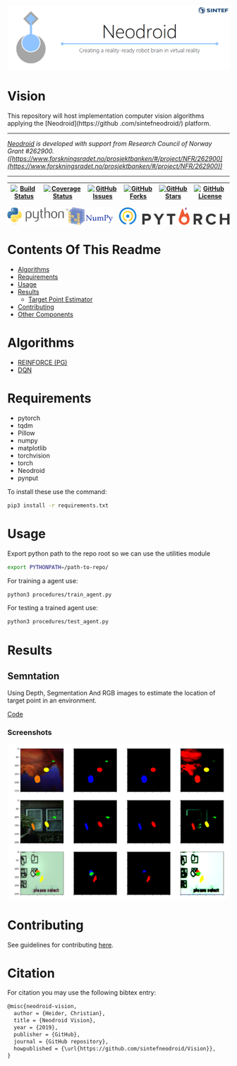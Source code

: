 ![neodroid](.github/images/header.png)

# Vision
This repository will host implementation computer vision algorithms applying the [Neodroid](https://github
.com/sintefneodroid/) platform.

---

_[Neodroid](https://github.com/sintefneodroid) is developed with support from Research Council of Norway Grant #262900. ([https://www.forskningsradet.no/prosjektbanken/#/project/NFR/262900](https://www.forskningsradet.no/prosjektbanken/#/project/NFR/262900))_

---

| [![Build Status](https://travis-ci.org/sintefneodroid/agent.svg?branch=master)](https://travis-ci.org/sintefneodroid/agent)  | [![Coverage Status](https://coveralls.io/repos/github/sintefneodroid/agent/badge.svg?branch=master)](https://coveralls.io/github/sintefneodroid/agent?branch=master)  | [![GitHub Issues](https://img.shields.io/github/issues/sintefneodroid/agent.svg?style=flat)](https://github.com/sintefneodroid/agent/issues)  |  [![GitHub Forks](https://img.shields.io/github/forks/sintefneodroid/agent.svg?style=flat)](https://github.com/sintefneodroid/agent/network) | [![GitHub Stars](https://img.shields.io/github/stars/sintefneodroid/agent.svg?style=flat)](https://github.com/sintefneodroid/agent/stargazers) |[![GitHub License](https://img.shields.io/github/license/sintefneodroid/agent.svg?style=flat)](https://github.com/sintefneodroid/agent/blob/master/LICENSE.md) |
|---|---|---|---|---|---|

<p align="center" width="100%">
  <a href="https://www.python.org/">
    <img alt="python" src=".github/images/python.svg" height="40" align="left">
  </a>
  <a href="http://pytorch.org/"style="float: right;">
    <img alt="pytorch" src=".github/images/pytorch.svg" height="40" align="right" >
  </a>
</p>
<p align="center" width="100%">
  <a href="http://www.numpy.org/">
    <img alt="numpy" src=".github/images/numpy.svg" height="40" align="left">
  </a>
  <a href="https://github.com/tqdm/tqdm" style="float:center;">
    <img alt="tqdm" src=".github/images/tqdm.gif" height="40" align="center">
  </a>
</p>

# Contents Of This Readme
- [Algorithms](#algorithms)
- [Requirements](#requirements)
- [Usage](#usage)
- [Results](#results)
  - [Target Point Estimator](#target-point-estimator)
- [Contributing](#contributing)
- [Other Components](#other-components-of-the-neodroid-platform)

# Algorithms
- [REINFORCE (PG)](agents/pg_agent.py)
- [DQN](agents/dqn_agent.py)

# Requirements
- pytorch
- tqdm
- Pillow
- numpy
- matplotlib
- torchvision
- torch
- Neodroid
- pynput

To install these use the command:
````bash
pip3 install -r requirements.txt
````

# Usage
Export python path to the repo root so we can use the utilities module
````bash
export PYTHONPATH=/path-to-repo/
````
For training a agent use:
````bash
python3 procedures/train_agent.py
````
For testing a trained agent use:
````bash
python3 procedures/test_agent.py
````

# Results

## Semntation
Using Depth, Segmentation And RGB images to estimate the location of target point in an environment.

[Code](segmentation/run.py)

### Screenshots
![Segmentation](.github/images/results/ori_mask_seg_recon.png)

# Contributing
See guidelines for contributing [here](CONTRIBUTING.md).

# Citation

For citation you may use the following bibtex entry:

````
@misc{neodroid-vision,
  author = {Heider, Christian},
  title = {Neodroid Vision},
  year = {2019},
  publisher = {GitHub},
  journal = {GitHub repository},
  howpublished = {\url{https://github.com/sintefneodroid/Vision}},
}
````
